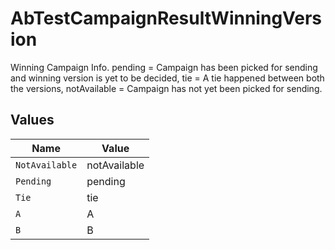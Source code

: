 # AbTestCampaignResultWinningVersion

Winning Campaign Info. pending = Campaign has been picked for sending and winning version is yet to be decided, tie = A tie happened between both the versions, notAvailable = Campaign has not yet been picked for sending.


## Values

| Name           | Value          |
| -------------- | -------------- |
| `NotAvailable` | notAvailable   |
| `Pending`      | pending        |
| `Tie`          | tie            |
| `A`            | A              |
| `B`            | B              |